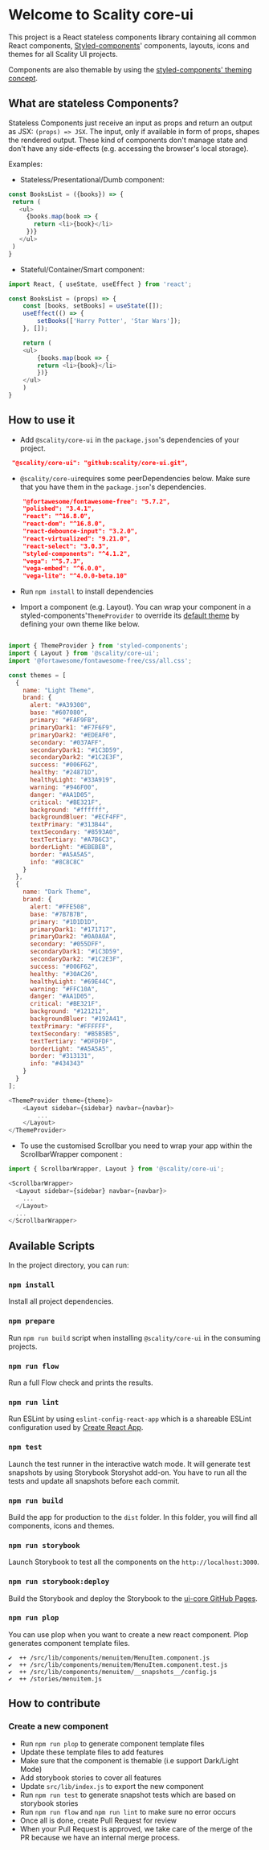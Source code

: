 # Welcome to Scality core-ui

This project is a React stateless components library containing all common React components, [Styled-components](https://www.styled-components.com/)' components, layouts, icons and themes for all Scality UI projects. 

Components are also themable by using the [styled-components' theming concept](https://www.styled-components.com/docs/advanced).

## What are stateless Components?

Stateless Components just receive an input as props and return an output as JSX: ```(props) => JSX```. The input, only if available in form of props, shapes the rendered output. These kind of components don't manage state and don't have any side-effects (e.g. accessing the browser's local storage).

Examples:

- Stateless/Presentational/Dumb component:
```javascript
const BooksList = ({books}) => {
 return (
   <ul>
     {books.map(book => {
       return <li>{book}</li>
     })}
   </ul>
 )
}
```

- Stateful/Container/Smart component:
```javascript
import React, { useState, useEffect } from 'react';

const BooksList = (props) => {
    const [books, setBooks] = useState([]);
    useEffect(() => {
        setBooks(['Harry Potter', 'Star Wars']);
    }, []);

    return (
    <ul>
        {books.map(book => {
        return <li>{book}</li>
        })}
    </ul>
    )
}

```

## How to use it

- Add ```@scality/core-ui``` in the ```package.json```'s dependencies of your project.
```json
 "@scality/core-ui": "github:scality/core-ui.git",
```

- ```@scality/core-ui```requires some peerDependencies below. Make sure that you have them in the ```package.json```'s dependencies.
```json
    "@fortawesome/fontawesome-free": "5.7.2",
    "polished": "3.4.1",
    "react": "^16.8.0",
    "react-dom": "^16.8.0",
    "react-debounce-input": "3.2.0",
    "react-virtualized": "9.21.0",
    "react-select": "3.0.3",
    "styled-components": "^4.1.2",
    "vega": "^5.7.3",
    "vega-embed": "^6.0.0",
    "vega-lite": "^4.0.0-beta.10"
```

- Run ```npm install``` to install dependencies

- Import a component (e.g. Layout). You can wrap your component in a styled-components'```ThemeProvider``` to override its [default theme](https://github.com/scality/core-ui/blob/6f5a7946e7086e08883a8fe48182598ce8a476e5/src/lib/style/theme.js#L34) by defining your own theme like below.
```javascript

import { ThemeProvider } from 'styled-components';
import { Layout } from '@scality/core-ui';
import '@fortawesome/fontawesome-free/css/all.css';

const themes = [
  {
    name: "Light Theme",
    brand: {
      alert: "#A39300",
      base: "#607080",
      primary: "#FAF9FB",
      primaryDark1: "#F7F6F9",
      primaryDark2: "#EDEAF0",
      secondary: "#037AFF",
      secondaryDark1: "#1C3D59",
      secondaryDark2: "#1C2E3F",
      success: "#006F62",
      healthy: "#24871D",
      healthyLight: "#33A919",
      warning: "#946F00",
      danger: "#AA1D05",
      critical: "#BE321F",
      background: "#ffffff",
      backgroundBluer: "#ECF4FF",
      textPrimary: "#313B44",
      textSecondary: "#8593A0",
      textTertiary: "#A7B6C3",
      borderLight: "#EBEBEB",
      border: "#A5A5A5",
      info: "#8C8C8C"
    }
  },
  {
    name: "Dark Theme",
    brand: {
      alert: "#FFE508",
      base: "#7B7B7B",
      primary: "#1D1D1D",
      primaryDark1: "#171717",
      primaryDark2: "#0A0A0A",
      secondary: "#055DFF",
      secondaryDark1: "#1C3D59",
      secondaryDark2: "#1C2E3F",
      success: "#006F62",
      healthy: "#30AC26",
      healthyLight: "#69E44C",
      warning: "#FFC10A",
      danger: "#AA1D05",
      critical: "#BE321F",
      background: "#121212",
      backgroundBluer: "#192A41",
      textPrimary: "#FFFFFF",
      textSecondary: "#B5B5B5",
      textTertiary: "#DFDFDF",
      borderLight: "#A5A5A5",
      border: "#313131",
      info: "#434343"
    }
  }
];

<ThemeProvider theme={theme}>
    <Layout sidebar={sidebar} navbar={navbar}>
        ...
    </Layout>
</ThemeProvider>
```

- To use the customised Scrollbar you need to wrap your app within the ScrollbarWrapper component :
```javascript
import { ScrollbarWrapper, Layout } from '@scality/core-ui';

<ScrollbarWrapper>
  <Layout sidebar={sidebar} navbar={navbar}>
    ...
  </Layout>
  ...
</ScrollbarWrapper>
```


## Available Scripts

In the project directory, you can run:

### `npm install`

Install all project dependencies.

### `npm prepare`

Run `npm run build` script when installing `@scality/core-ui` in the consuming projects.

### `npm run flow`

Run a full Flow check and prints the results.

### `npm run lint`

Run ESLint by using `eslint-config-react-app` which is a shareable ESLint configuration used by [Create React App](https://github.com/facebook/create-react-app).

### `npm test`

Launch the test runner in the interactive watch mode. 
It will generate test snapshots by using Storybook Storyshot add-on.
You have to run all the tests and update all snapshots before each commit.

### `npm run build`

Build the app for production to the `dist` folder.
In this folder, you will find all components, icons and themes.

### `npm run storybook`

Launch Storybook to test all the components on the `http://localhost:3000`.


### `npm run storybook:deploy`

Build the Storybook and deploy the Storybook to the [ui-core GitHub Pages](https://scality.github.io/core-ui/).

### `npm run plop`

You can use plop when you want to create a new react component. Plop generates component template files.
```
✔  ++ /src/lib/components/menuitem/MenuItem.component.js
✔  ++ /src/lib/components/menuitem/MenuItem.component.test.js
✔  ++ /src/lib/components/menuitem/__snapshots__/config.js
✔  ++ /stories/menuitem.js
```

## How to contribute

### Create a new component

- Run `npm run plop` to generate component template files
- Update these template files to add features
- Make sure that the component is themable (i.e support Dark/Light Mode)
- Add storybook stories to cover all features 
- Update `src/lib/index.js` to export the new component
- Run `npm run test` to generate snapshot tests which are based on storybook stories
- Run `npm run flow` and `npm run lint` to make sure no error occurs
- Once all is done, create Pull Request for review
- When your Pull Request is approved, we take care of the merge of the PR because we have an internal merge process.
